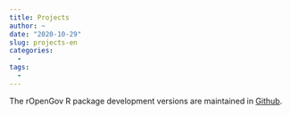 ```yaml
---
title: Projects
author: ~
date: "2020-10-29"
slug: projects-en
categories:
  -
tags:
  -  
---
```


The rOpenGov R package development versions are maintained in [Github](https://github.com/ropengov/).

